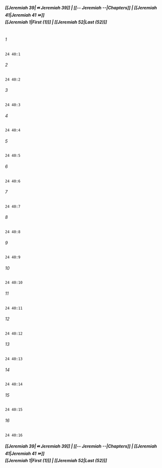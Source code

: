 
##### **[[Jeremiah 39|⏪ Jeremiah 39]] | [[-- Jeremiah --|Chapters]] | [[Jeremiah 41|Jeremiah 41 ⏩]]**<br>**[[Jeremiah 1|First (1)]] | [[Jeremiah 52|Last (52)]]**<br><br>

###### 1
``` verse
24 40:1
```
###### 2
``` verse
24 40:2
```
###### 3
``` verse
24 40:3
```
###### 4
``` verse
24 40:4
```
###### 5
``` verse
24 40:5
```
###### 6
``` verse
24 40:6
```
###### 7
``` verse
24 40:7
```
###### 8
``` verse
24 40:8
```
###### 9
``` verse
24 40:9
```
###### 10
``` verse
24 40:10
```
###### 11
``` verse
24 40:11
```
###### 12
``` verse
24 40:12
```
###### 13
``` verse
24 40:13
```
###### 14
``` verse
24 40:14
```
###### 15
``` verse
24 40:15
```
###### 16
``` verse
24 40:16
```

##### **[[Jeremiah 39|⏪ Jeremiah 39]] | [[-- Jeremiah --|Chapters]] | [[Jeremiah 41|Jeremiah 41 ⏩]]**<br>**[[Jeremiah 1|First (1)]] | [[Jeremiah 52|Last (52)]]**
